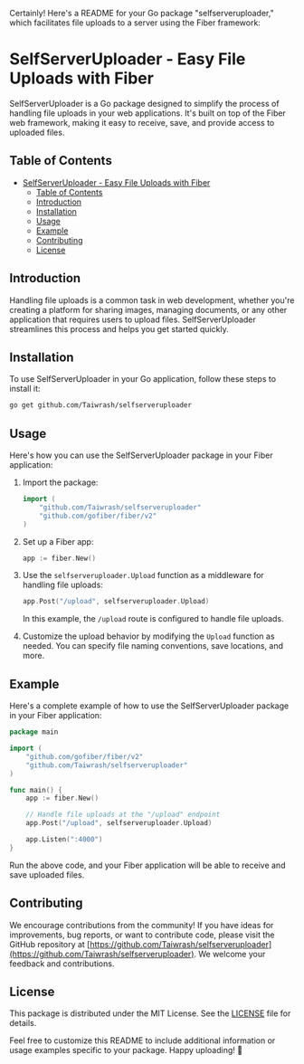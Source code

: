 Certainly! Here's a README for your Go package "selfserveruploader," which facilitates file uploads to a server using the Fiber framework:

# SelfServerUploader - Easy File Uploads with Fiber

SelfServerUploader is a Go package designed to simplify the process of handling file uploads in your web applications. It's built on top of the Fiber web framework, making it easy to receive, save, and provide access to uploaded files.

## Table of Contents
- [SelfServerUploader - Easy File Uploads with Fiber](#selfserveruploader---easy-file-uploads-with-fiber)
  - [Table of Contents](#table-of-contents)
  - [Introduction](#introduction)
  - [Installation](#installation)
  - [Usage](#usage)
  - [Example](#example)
  - [Contributing](#contributing)
  - [License](#license)

## Introduction

Handling file uploads is a common task in web development, whether you're creating a platform for sharing images, managing documents, or any other application that requires users to upload files. SelfServerUploader streamlines this process and helps you get started quickly.

## Installation

To use SelfServerUploader in your Go application, follow these steps to install it:

```bash
go get github.com/Taiwrash/selfserveruploader
```

## Usage

Here's how you can use the SelfServerUploader package in your Fiber application:

1. Import the package:

   ```go
   import (
       "github.com/Taiwrash/selfserveruploader"
       "github.com/gofiber/fiber/v2"
   )
   ```

2. Set up a Fiber app:

   ```go
   app := fiber.New()
   ```

3. Use the `selfserveruploader.Upload` function as a middleware for handling file uploads:

   ```go
   app.Post("/upload", selfserveruploader.Upload)
   ```

   In this example, the `/upload` route is configured to handle file uploads.

4. Customize the upload behavior by modifying the `Upload` function as needed. You can specify file naming conventions, save locations, and more.

## Example

Here's a complete example of how to use the SelfServerUploader package in your Fiber application:

```go
package main

import (
    "github.com/gofiber/fiber/v2"
    "github.com/Taiwrash/selfserveruploader"
)

func main() {
    app := fiber.New()

    // Handle file uploads at the "/upload" endpoint
    app.Post("/upload", selfserveruploader.Upload)

    app.Listen(":4000")
}
```

Run the above code, and your Fiber application will be able to receive and save uploaded files.

## Contributing

We encourage contributions from the community! If you have ideas for improvements, bug reports, or want to contribute code, please visit the GitHub repository at [https://github.com/Taiwrash/selfserveruploader](https://github.com/Taiwrash/selfserveruploader). We welcome your feedback and contributions.

## License

This package is distributed under the MIT License. See the [LICENSE](LICENSE) file for details.

Feel free to customize this README to include additional information or usage examples specific to your package. Happy uploading! 🚀